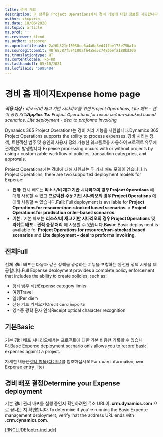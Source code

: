 ```yaml
---
title: 경비 개요
description: 이 항목은 Project Operations에서 경비 기능에 대한 정보를 제공합니다.
author: stsporen
ms.date: 10/06/2020
ms.topic: article
ms.prod: ''
ms.reviewer: kfend
ms.author: stsporen
ms.openlocfilehash: 2a26b321e15080cc6a4a6a3ed410be175e790a1b
ms.sourcegitcommit: 40f68387f594180af64a5e5c748b6efa188bd300
ms.translationtype: HT
ms.contentlocale: ko-KR
ms.lasthandoff: 05/10/2021
ms.locfileid: "5995404"
---
```

# <a name="expense-home-page"></a><span data-ttu-id="e0dc3-103">경비 홈 페이지</span><span class="sxs-lookup"><span data-stu-id="e0dc3-103">Expense home page</span></span>

<span data-ttu-id="e0dc3-104">_**적용 대상 :** 리소스/비 재고 기반 시나리오를 위한 Project Operations, Lite 배포 - 견적 송장 처리_</span><span class="sxs-lookup"><span data-stu-id="e0dc3-104">_**Applies To:** Project Operations for resource/non-stocked based scenarios, Lite deployment - deal to proforma invoicing_</span></span>


<span data-ttu-id="e0dc3-105">Dynamics 365 Project Operations는 경비 처리 기능을 지원합니다.</span><span class="sxs-lookup"><span data-stu-id="e0dc3-105">Dynamics 365 Project Operations supports the ability to process expenses.</span></span> <span data-ttu-id="e0dc3-106">경비 처리는 정책, 트랜잭션 범주 및 승인의 사용자 정의 가능한 워크플로를 사용하여 프로젝트 유무에 관계없이 발생합니다.</span><span class="sxs-lookup"><span data-stu-id="e0dc3-106">Expense processing occurs with or without projects by using a customizable workflow of policies, transaction categories, and approvals.</span></span>

<span data-ttu-id="e0dc3-107">Project Operations에는 경비에 대해 지원되는 두 가지 배포 모델이 있습니다.</span><span class="sxs-lookup"><span data-stu-id="e0dc3-107">In Project Operations, there are two supported deployment models for Expense:</span></span> 

- <span data-ttu-id="e0dc3-108">**전체**: 전체 배포는 **리소스/비 재고 기반 시나리오의 경우 Project Operations** 에 대해 사용할 수 있고 **프로덕션 주문 기반 시나리오의 경우 Project Operations** 에 대해 사용할 수 있습니다.</span><span class="sxs-lookup"><span data-stu-id="e0dc3-108">**Full**: Full deployment is available for **Project Operations for resource/non-stocked based scenarios** or **Project Operations for production order-based scenarios**.</span></span>
- <span data-ttu-id="e0dc3-109">**기본** : 기본 배포는 **리소스/비 재고 기반 시나리오의 경우 Project Operations** 및 **라이트 배포 – 견적 송장 처리** 에 사용할 수 있습니다.</span><span class="sxs-lookup"><span data-stu-id="e0dc3-109">**Basic**: Basic deployment is available for **Project Operations for resource/non-stocked based scenarios** and **Lite deployment – deal to proforma invoicing**.</span></span>

## <a name="full"></a><span data-ttu-id="e0dc3-110">전체</span><span class="sxs-lookup"><span data-stu-id="e0dc3-110">Full</span></span> 
<span data-ttu-id="e0dc3-111">전체 경비 배포는 다음과 같은 정책을 생성하는 기능을 포함하는 완전한 정책 시행을 제공합니다.</span><span class="sxs-lookup"><span data-stu-id="e0dc3-111">Full Expense deployment provides a complete policy enforcement that includes the ability to create policies, such as:</span></span>

  - <span data-ttu-id="e0dc3-112">경비 범주 제한</span><span class="sxs-lookup"><span data-stu-id="e0dc3-112">Expense category limits</span></span>
  - <span data-ttu-id="e0dc3-113">여행</span><span class="sxs-lookup"><span data-stu-id="e0dc3-113">Travel</span></span>
  - <span data-ttu-id="e0dc3-114">일비</span><span class="sxs-lookup"><span data-stu-id="e0dc3-114">Per diem</span></span>
  - <span data-ttu-id="e0dc3-115">신용 카드 가져오기</span><span class="sxs-lookup"><span data-stu-id="e0dc3-115">Credit card imports</span></span>
  - <span data-ttu-id="e0dc3-116">영수증 광학 문자 인식</span><span class="sxs-lookup"><span data-stu-id="e0dc3-116">Receipt optical character recognition</span></span>

## <a name="basic"></a><span data-ttu-id="e0dc3-117">기본</span><span class="sxs-lookup"><span data-stu-id="e0dc3-117">Basic</span></span> 
<span data-ttu-id="e0dc3-118">기본 경비 배포 시나리오에서는 프로젝트에 대한 기본 비용만 기록할 수 있습니다.</span><span class="sxs-lookup"><span data-stu-id="e0dc3-118">Basic Expense deployment scenario only allows you to record basic expenses against a project.</span></span> 

<span data-ttu-id="e0dc3-119">자세한 내용은[경비 항목(라이트)](basic-expense.md)를 참조하십시오.</span><span class="sxs-lookup"><span data-stu-id="e0dc3-119">For more information, see [Expense entry (lite)](basic-expense.md)</span></span>

## <a name="determine-your-expense-deployment"></a><span data-ttu-id="e0dc3-120">경비 배포 결정</span><span class="sxs-lookup"><span data-stu-id="e0dc3-120">Determine your Expense deployment</span></span>
<span data-ttu-id="e0dc3-121">기본 경비 관리 배포를 실행 중인지 확인하려면 주소 URL이 **.crm.dynamics.com** 으로 끝나는 지 확인합니다.</span><span class="sxs-lookup"><span data-stu-id="e0dc3-121">To determine if you're running the Basic Expense management deployment, verify that the address URL ends with **.crm.dynamics.com**.</span></span> 


[!INCLUDE[footer-include](../includes/footer-banner.md)]
